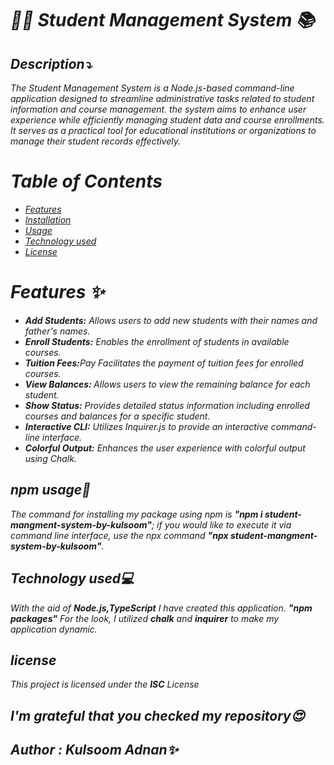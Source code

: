 <i>
<h1> 👨‍🎓 Student Management System 📚</h1>
<h2>Description⤵️</h2>
<p>The Student Management System is a Node.js-based command-line application designed to streamline administrative tasks related to student information and course management.
 the system aims to enhance user experience while efficiently managing student data and course enrollments. It serves as a practical tool for educational institutions or organizations to manage their student records effectively.
</p>

<h1> Table of Contents</h1>

- [Features](#features)
- [Installation](#installation)
- [Usage](#npmusage)
- [Technology used](#Technologyused💻)
- [License](#license)

<h1>Features ✨</h1>
<ul>
<li><b>Add Students:</b> Allows users to add new students with their names and father's names.</li>
<li><b>Enroll Students:</b> Enables the enrollment of students in available courses.</li>
<li><b>Tuition Fees:</b>Pay  Facilitates the payment of tuition fees for enrolled courses.</li>
<li><b>View Balances: </b>Allows users to view the remaining balance for each student.</li>
<li><b>Show Status:</b> Provides detailed status information including enrolled courses and balances for a specific student.</li>
<li><b>Interactive CLI:</b> Utilizes Inquirer.js to provide an interactive command-line interface.</li>
<li><b>Colorful Output:</b> Enhances the user experience with colorful output using Chalk.</li>

</ul>

<h2>npm usage🧧</h2>
<p>The command for installing my package using npm is <b>"npm i student-mangment-system-by-kulsoom"</b>; 
if you would like to execute it via command line interface, use the npx command <b>"npx student-mangment-system-by-kulsoom"</b>.</p>

<h2>Technology used💻</h2>
<p>With the aid of <b>Node.js,TypeScript</b>  I have created this application. <b> "npm packages"</b> For the look, I utilized <b>chalk</b> and <b>inquirer</b> to make my application dynamic.</p>

<h2>license</h2>
<p>This project is licensed under the <b>ISC</b> License </p>
<h2>I'm grateful that you checked my repository😍 </h2>
<h2>Author : Kulsoom Adnan✨</h2>

</i>
